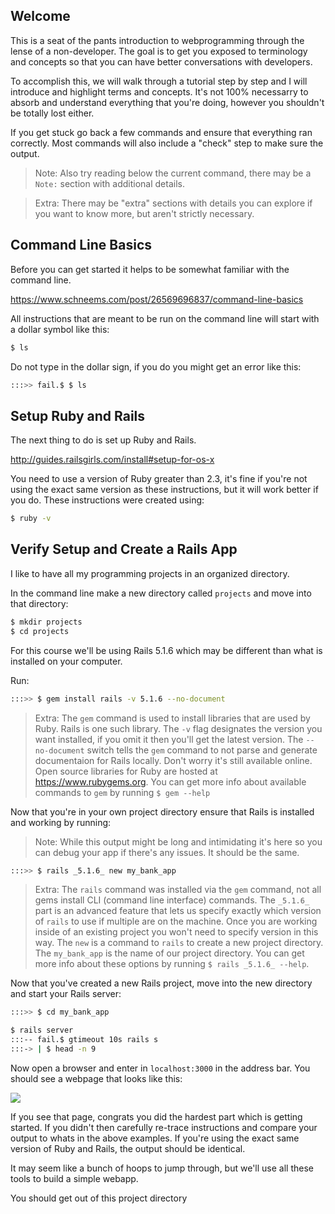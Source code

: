 ## Welcome

This is a seat of the pants introduction to webprogramming through the lense of a non-developer. The goal is to get you exposed to terminology and concepts so that you can have better conversations with developers.

To accomplish this, we will walk through a tutorial step by step and I will introduce and highlight terms and concepts. It's not 100% necessarry to absorb and understand everything that you're doing, however you shouldn't be totally lost either.

If you get stuck go back a few commands and ensure that everything ran correctly. Most commands will also include a "check" step to make sure the output.

> Note: Also try reading below the current command, there may be a `Note:` section with additional details.

> Extra: There may be "extra" sections with details you can explore if you want to know more, but aren't strictly necessary.

## Command Line Basics

Before you can get started it helps to be somewhat familiar with the command line.

https://www.schneems.com/post/26569696837/command-line-basics

All instructions that are meant to be run on the command line will start with a dollar symbol like this:

```sh
$ ls
```

Do not type in the dollar sign, if you do you might get an error like this:

```sh
:::>> fail.$ $ ls
```

## Setup Ruby and Rails

The next thing to do is set up Ruby and Rails.

http://guides.railsgirls.com/install#setup-for-os-x

You need to use a version of Ruby greater than 2.3, it's fine if you're not using the exact same version as these instructions, but it will work better if you do. These instructions were created using:

```sh
$ ruby -v
```

## Verify Setup and Create a Rails App

I like to have all my programming projects in an organized directory.

In the command line make a new directory called `projects` and move into that directory:

```sh
$ mkdir projects
$ cd projects
```

For this course we'll be using Rails 5.1.6 which may be different than what is installed on your computer.

Run:

```sh
:::>> $ gem install rails -v 5.1.6 --no-document
```

> Extra: The `gem` command is used to install libraries that are used by Ruby. Rails is one such library. The `-v` flag designates the version you want installed, if you omit it then you'll get the latest version. The `--no-document` switch tells the `gem` command to not parse and generate documentaion for Rails locally. Don't worry it's still available online. Open source libraries for Ruby are hosted at https://www.rubygems.org. You can get more info about available commands to `gem` by running `$ gem --help`

Now that you're in your own project directory ensure that Rails is installed and working by running:

> Note: While this output might be long and intimidating it's here so you can debug your app if there's any issues. It should be the same.

```sh
:::>> $ rails _5.1.6_ new my_bank_app
```

 > Extra: The `rails` command was installed via the `gem` command, not all gems install CLI (command line interface) commands. The `_5.1.6_` part is an advanced feature that lets us specify exactly which version of `rails` to use if multiple are on the machine. Once you are working inside of an existing project you won't need to specify version in this way. The `new` is a command to `rails` to create a new project directory. The `my_bank_app` is the name of our project directory. You can get more info about these options by running `$ rails _5.1.6_ --help`.


Now that you've created a new Rails project, move into the new directory and start your Rails server:

```sh
:::>> $ cd my_bank_app
```

```sh
$ rails server
:::-- fail.$ gtimeout 10s rails s
:::-> | $ head -n 9
```

Now open a browser and enter in `localhost:3000` in the address bar. You should see a webpage that looks like this:

![](https://www.dropbox.com/s/ozhx3u7pa5fswah/Screenshot%202018-03-29%2015.02.38.png?raw=1)

If you see that page, congrats you did the hardest part which is getting started. If you didn't then carefully re-trace instructions and compare your output to whats in the above examples. If you're using the exact same version of Ruby and Rails, the output should be identical.

It may seem like a bunch of hoops to jump through, but we'll use all these tools to build a simple webapp.

You should get out of this project directory
